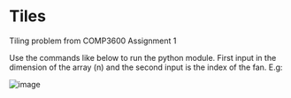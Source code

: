 # Tiles
Tiling problem from COMP3600 Assignment 1

Use the commands like below to run the python module. First input in the dimension of the array (n) and the second input is the index of the fan. E.g:


![image](https://user-images.githubusercontent.com/79670830/185746628-ab17db3c-eb85-4834-ada0-9c154d4fcdb6.png)
